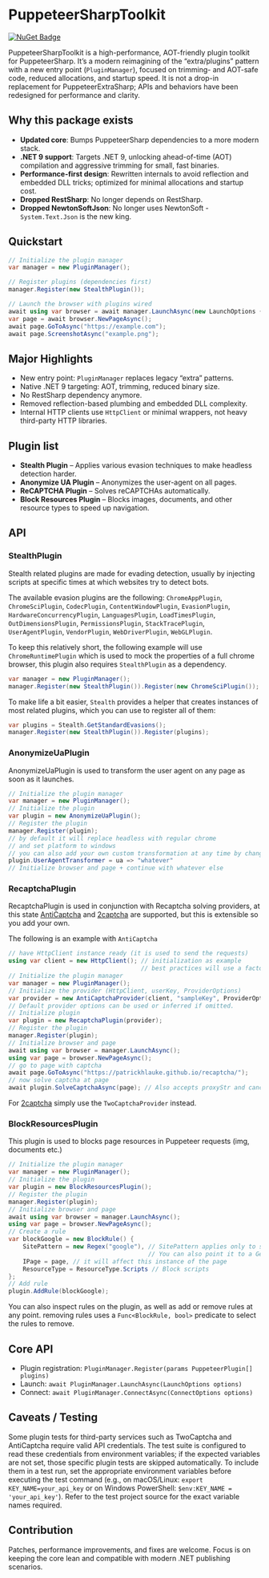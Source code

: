 # PuppeteerSharpToolkit

[![NuGet Badge](https://buildstats.info/nuget/PuppeteerSharpToolkit)](https://www.nuget.org/packages/PuppeteerSharpToolkit)

PuppeteerSharpToolkit is a high-performance, AOT-friendly plugin toolkit for PuppeteerSharp. It’s a modern reimagining of the “extra/plugins” pattern with a new entry point (`PluginManager`), focused on trimming- and AOT-safe code, reduced allocations, and startup speed. It is not a drop-in replacement for PuppeteerExtraSharp; APIs and behaviors have been redesigned for performance and clarity.

## Why this package exists

- **Updated core**: Bumps PuppeteerSharp dependencies to a more modern stack.
- **.NET 9 support**: Targets .NET 9, unlocking ahead-of-time (AOT) compilation and aggressive trimming for small, fast binaries.
- **Performance-first design**: Rewritten internals to avoid reflection and embedded DLL tricks; optimized for minimal allocations and startup cost.
- **Dropped RestSharp**: No longer depends on RestSharp.
- **Dropped NewtonSoftJson**: No longer uses NewtonSoft - `System.Text.Json` is the new king.

## Quickstart

```csharp
// Initialize the plugin manager
var manager = new PluginManager();

// Register plugins (dependencies first)
manager.Register(new StealthPlugin());

// Launch the browser with plugins wired
await using var browser = await manager.LaunchAsync(new LaunchOptions { Headless = true });
var page = await browser.NewPageAsync();
await page.GoToAsync("https://example.com");
await page.ScreenshotAsync("example.png");
```

## Major Highlights

- New entry point: `PluginManager` replaces legacy “extra” patterns.
- Native .NET 9 targeting: AOT, trimming, reduced binary size.
- No RestSharp dependency anymore.
- Removed reflection-based plumbing and embedded DLL complexity.
- Internal HTTP clients use `HttpClient` or minimal wrappers, not heavy third-party HTTP libraries.

## Plugin list

- **Stealth Plugin** – Applies various evasion techniques to make headless detection harder.
- **Anonymize UA Plugin** – Anonymizes the user-agent on all pages.
- **ReCAPTCHA Plugin** – Solves reCAPTCHAs automatically.
- **Block Resources Plugin** – Blocks images, documents, and other resource types to speed up navigation.

## API

### StealthPlugin

Stealth related plugins are made for evading detection, usually by injecting scripts at specific times at which websites try to detect bots.

The available evasion plugins are the following: `ChromeAppPlugin`, `ChromeSciPlugin`, `CodecPlugin`, `ContentWindowPlugin`, `EvasionPlugin`, `HardwareConcurrencyPlugin`, `LanguagesPlugin`, `LoadTimesPlugin`, `OutDimensionsPlugin`, `PermissionsPlugin`, `StackTracePlugin`, `UserAgentPlugin`, `VendorPlugin`, `WebDriverPlugin`, `WebGLPlugin`.

To keep this relatively short, the following example will use `ChromeRuntimePlugin` which is used to mock the properties of a full chrome browser, this plugin also requires `StealthPlugin` as a dependency.

```csharp
var manager = new PluginManager();
manager.Register(new StealthPlugin()).Register(new ChromeSciPlugin());
```

To make life a bit easier, `Stealth` provides a helper that creates instances of most related plugins, which you can use to register all of them:

```csharp
var plugins = Stealth.GetStandardEvasions();
manager.Register(new StealthPlugin()).Register(plugins);
```

### AnonymizeUaPlugin

AnonymizeUaPlugin is used to transform the user agent on any page as soon as it launches.

```csharp
// Initialize the plugin manager
var manager = new PluginManager();
// Initialize the plugin
var plugin = new AnonymizeUaPlugin();
// Register the plugin
manager.Register(plugin);
// by default it will replace headless with regular chrome
// and set platform to windows
// you can also add your own custom transformation at any time by changing the function
plugin.UserAgentTransformer = ua => "whatever"
// Initialize browser and page + continue with whatever else
```

### RecaptchaPlugin

RecaptchaPlugin is used in conjunction with Recaptcha solving providers, at this state [AntiCaptcha](https://anti-captcha.com/mainpage) and [2captcha](https://2captcha.com/ru) are supported, but this is extensible so you add your own.

The following is an example with `AntiCaptcha`

```csharp
// have HttpClient instance ready (it is used to send the requests)
using var client = new HttpClient(); // initialization as example
                                     // best practices will use a factory/singleton
// Initialize the plugin manager
var manager = new PluginManager();
// Initialize the provider (HttpClient, userKey, ProviderOptions)
var provider = new AntiCaptchaProvider(client, "sampleKey", ProviderOptions.Default);
// Default provider options can be used or inferred if omitted.
// Initialize plugin
var plugin = new RecaptchaPlugin(provider);
// Register the plugin
manager.Register(plugin);
// Initialize browser and page
await using var browser = manager.LaunchAsync();
using var page = browser.NewPageAsync();
// go to page with captcha
await page.GoToAsync("https://patrickhlauke.github.io/recaptcha/");
// now solve captcha at page
await plugin.SolveCaptchaAsync(page); // Also accepts proxyStr and cancellationToken.
```

For [2captcha](https://2captcha.com/ru) simply use the `TwoCaptchaProvider` instead.

### BlockResourcesPlugin

This plugin is used to blocks page resources in Puppeteer requests (img, documents etc.)

```csharp
// Initialize the plugin manager
var manager = new PluginManager();
// Initialize the plugin
var plugin = new BlockResourcesPlugin();
// Register the plugin
manager.Register(plugin);
// Initialize browser and page
await using var browser = manager.LaunchAsync();
using var page = browser.NewPageAsync();
// Create a rule
var blockGoogle = new BlockRule() {
    SitePattern = new Regex("google"), // SitePattern applies only to specific urls by pattern
                                       // You can also point it to a GeneratedRegex
    IPage = page, // it will affect this instance of the page
    ResourceType = ResourceType.Scripts // Block scripts
};
// Add rule
plugin.AddRule(blockGoogle);
```

You can also inspect rules on the plugin, as well as add or remove rules at any point. removing rules uses a `Func<BlockRule, bool>` predicate to select the rules to remove.

## Core API

- Plugin registration: `PluginManager.Register(params PuppeteerPlugin[] plugins)`
- Launch: `await PluginManager.LaunchAsync(LaunchOptions options)`
- Connect: `await PluginManager.ConnectAsync(ConnectOptions options)`

## Caveats / Testing

Some plugin tests for third-party services such as TwoCaptcha and AntiCaptcha require valid API credentials. The test suite is configured to read these credentials from environment variables; if the expected variables are not set, those specific plugin tests are skipped automatically. To include them in a test run, set the appropriate environment variables before executing the test command (e.g., on macOS/Linux: `export KEY_NAME=your_api_key` or on Windows PowerShell: `$env:KEY_NAME = 'your_api_key'`). Refer to the test project source for the exact variable names required.

## Contribution

Patches, performance improvements, and fixes are welcome. Focus is on keeping the core lean and compatible with modern .NET publishing scenarios.
